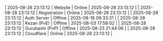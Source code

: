 | 2025-08-28 23:13:12 | Website | Online | 2025-08-28 23:13:12 |
| 2025-08-28 23:13:12 | Registration | Online | 2025-08-28 23:13:12 |
| 2025-08-28 23:13:12 | Auth Server | Offline | 2025-08-18 09:33:31 |
| 2025-08-28 23:13:12 | Kezan (PvE) | Offline | 2025-08-03 17:58:02 |
| 2025-08-28 23:13:12 | Gurubashi (PvP) | Offline | 2025-08-23 21:44:06 |
| 2025-08-28 23:13:12 | Cloudflare | Online | 2025-08-28 23:13:12 |
